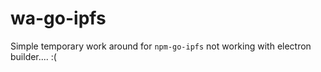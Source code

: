 # wa-go-ipfs

Simple temporary work around for `npm-go-ipfs` not working with electron builder.... :(

